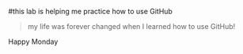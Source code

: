 #this lab is helping me practice how to use GitHub
 > my life was forever changed when I learned how to use GitHub!


Happy Monday
